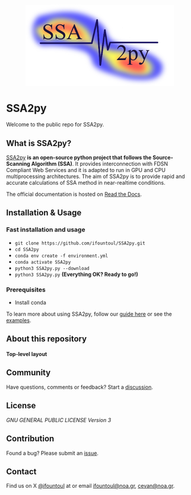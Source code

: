 <p align="center">
  <a href="">
    <img src="logo.jpg" width="400" alt="SSA2py logo">
  </a>
</p>

# SSA2py

Welcome to the public repo for SSA2py.

## What is SSA2py?

[SSA2py]() **is an open-source python project that follows the Source-Scanning Algorithm (SSA)**.
It provides interconnection with FDSN Compliant Web Services and it is adapted to run in GPU and CPU multiprocessing architectures. 
The aim of SSA2py is to provide rapid and accurate calculations of SSA method in near-realtime conditions.

The official documentation is hosted on [Read the Docs]().

## Installation & Usage
### Fast installation and usage
- `git clone https://github.com/ifountoul/SSA2py.git`
- `cd SSA2py`
- `conda env create -f environment.yml`
- `conda activate SSA2py`
- `python3 SSA2py.py --download`
- `python3 SSA2py.py` **(Everything OK? Ready to go!)**

### Prerequisites
- Install conda

To learn more about using SSA2py, follow our [guide here]() or see the [examples]().

## About this repository

#### Top-level layout


## Community

Have questions, comments or feedback? Start a [discussion]().

## License
*GNU GENERAL PUBLIC LICENSE Version 3*

## Contribution

Found a bug? Please submit an [issue]().

## Contact

Find us on X [@ifountoul]() at or email ifountoul@noa.gr, cevan@noa.gr.

